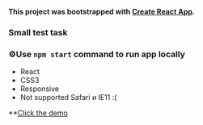 **This project was bootstrapped with [Create React App](https://github.com/facebook/create-react-app).**

### Small test task
### ⚙️Use `npm start` command to run app locally

- React 
- CSS3 
- Responsive
- Not supported Safari и IE11 :(

**[Click the demo](http://x96325gy.beget.tech/)
